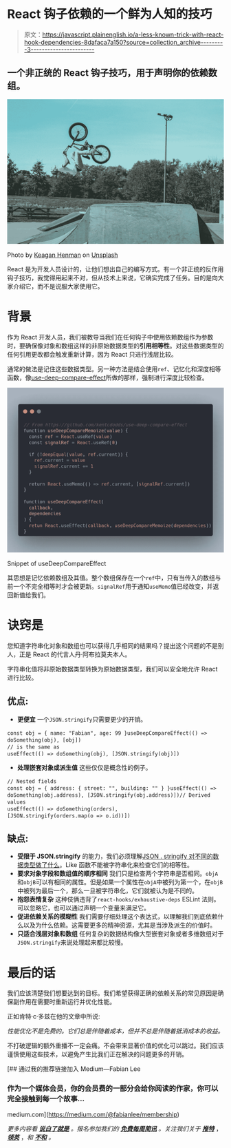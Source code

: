 # React 钩子依赖的一个鲜为人知的技巧

> 原文：<https://javascript.plainenglish.io/a-less-known-trick-with-react-hook-dependencies-8dafaca7a150?source=collection_archive---------3----------------------->

## 一个非正统的 React 钩子技巧，用于声明你的依赖数组。

![](img/3d24eb876808620a08fa85857e2d5c80.png)

Photo by [Keagan Henman](https://unsplash.com/@henmankk?utm_source=medium&utm_medium=referral) on [Unsplash](https://unsplash.com?utm_source=medium&utm_medium=referral)

React 是为开发人员设计的，让他们想出自己的编写方式。有一个非正统的反作用钩子技巧，我觉得用起来不对，但从技术上来说，它确实完成了任务。目的是向大家介绍它，而不是说服大家使用它。

# **背景**

作为 React 开发人员，我们被教导当我们在任何钩子中使用依赖数组作为参数时，要确保像对象和数组这样的非原始数据类型的**引用相等性**。对这些数据类型的任何引用更改都会触发重新计算，因为 React 只进行浅层比较。

通常的做法是记住这些数据类型。另一种方法是结合使用`ref`、记忆化和深度相等函数，像[use-deep-compare-effect](https://github.com/kentcdodds/use-deep-compare-effect)所做的那样，强制进行深度比较检查。

![](img/05901cd27ade8e09f10f176415b69170.png)

Snippet of useDeepCompareEffect

其思想是记忆依赖数组及其值。整个数组保存在一个`ref`中，只有当传入的数组与前一个不完全相等时才会被更新。`signalRef`用于通知`useMemo`值已经改变，并返回新值给我们。

# 诀窍是

您知道字符串化对象和数组也可以获得几乎相同的结果吗？提出这个问题的不是别人，正是 React 的代言人丹·阿布拉莫夫本人。

字符串化值将非原始数据类型转换为原始数据类型，我们可以安全地允许 React 进行比较。

## **优点:**

*   **更便宜** 一个`JSON.stringify`只需要更少的开销。

```
const obj = { name: "Fabian", age: 99 }useDeepCompareEffect(() => doSomething(obj), [obj])
// is the same as
useEffect(() => doSomething(obj), [JSON.stringify(obj)])
```

*   **处理嵌套对象或派生值** 这些仅仅是概念性的例子。

```
// Nested fields
const obj = { address: { street: "", building: "" } }useEffect(() => doSomething(obj.address), [JSON.stringify(obj.address)])// Derived values
useEffect(() => doSomething(orders),
[JSON.stringify(orders.map(o => o.id))])
```

## 缺点:

*   **受限于 JSON.stringify**
    的能力，我们必须理解[JSON . stringify 对不同的数据类型做了什么](https://developer.mozilla.org/en-US/docs/Web/JavaScript/Reference/Global_Objects/JSON/stringify#description)。Like 函数不能被字符串化来检查它们的相等性。
*   **要求对象字段和数组值的顺序相同** 我们只是检查两个字符串是否相同。`objA`和`objB`可以有相同的属性。但是如果一个属性在`objA`中被列为第一个，在`objB`中被列为最后一个，那么一旦被字符串化，它们就被认为是不同的。
*   **抱怨表情复杂**
    这种伎俩违背了`react-hooks/exhaustive-deps` ESLint 法则。可以忽略它，也可以通过声明一个变量来满足它。
*   **促进依赖关系的模糊性**
    我们需要仔细处理这个表达式，以理解我们到底依赖什么以及为什么依赖。这需要更多的精神资源，尤其是当涉及派生的价值时。
*   **只适合浅层对象和数组**
    任何复杂的数据结构像大型嵌套对象或者多维数组对于`JSON.stringify`来说处理起来都比较慢。

# 最后的话

我们应该清楚我们想要达到的目标。我们希望获得正确的依赖关系的常见原因是确保副作用在需要时重新运行并优化性能。

正如肯特·c·多兹在他的文章中所说:

*性能优化不是免费的。它们总是伴随着成本，但并不总是伴随着抵消成本的收益。*

不打破逻辑的额外重播不一定会痛。不会带来显著价值的优化可以跳过。我们应该谨慎使用这些技术，以避免产生比我们正在解决的问题更多的开销。

[](https://medium.com/@fabianlee/membership) [## 通过我的推荐链接加入 Medium—Fabian Lee

### 作为一个媒体会员，你的会员费的一部分会给你阅读的作家，你可以完全接触到每一个故事…

medium.com](https://medium.com/@fabianlee/membership) 

*更多内容看* [***说白了就是***](https://plainenglish.io/) *。报名参加我们的* [***免费每周简讯***](http://newsletter.plainenglish.io/) *。关注我们关于* [***推特***](https://twitter.com/inPlainEngHQ) ， [***领英***](https://www.linkedin.com/company/inplainenglish/) ，*和* [***不和***](https://discord.gg/GtDtUAvyhW) *。*